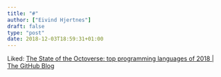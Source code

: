 ```yaml
---
title: "#"
author: ["Eivind Hjertnes"]
draft: false
type: "post"
date: 2018-12-03T18:59:31+01:00
---
```


Liked:
[The
State of the Octoverse: top programming languages of 2018 | The GitHub
Blog](https://blog.github.com/2018-11-15-state-of-the-octoverse-top-programming-languages/)

